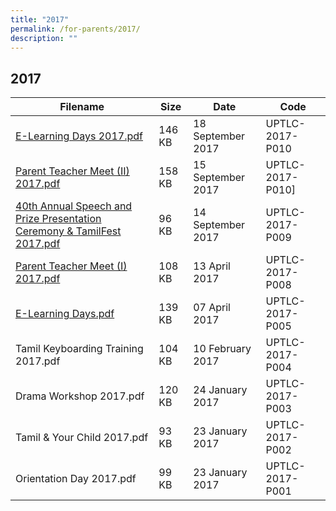 ```yaml
---
title: "2017"
permalink: /for-parents/2017/
description: ""
---
```

## 2017

| Filename                                                                | Size   | Date              | Code            |
|-------------------------------------------------------------------------|--------|-------------------|-----------------|
| [E-Learning Days 2017.pdf](/files/E-Learning-Days.pdf)                                              | 146 KB | 18 September 2017 | UPTLC-2017-P010 |
| [Parent Teacher Meet (II) 2017.pdf](/files/Parent-Teacher-Meet-II-2017.pdf)                                      | 158 KB | 15 September 2017 | UPTLC-2017-P010]|
| [40th Annual Speech and Prize Presentation Ceremony & TamilFest 2017.pdf](/files/40th-Annual-Speech-and-Prize-Presentation-Ceremony-TamilFest-2017.pdf)| 96 KB  | 14 September 2017 | UPTLC-2017-P009 |
| [Parent Teacher Meet (I) 2017.pdf](/files/Parent-Teacher-Meet-I-2017.pdf)                             | 108 KB | 13 April 2017     | UPTLC-2017-P008 |
| [E-Learning Days.pdf](/files/E-Learning-Days.pdf)                                                     | 139 KB | 07 April 2017     | UPTLC-2017-P005 |
| Tamil Keyboarding Training 2017.pdf                                     | 104 KB | 10 February 2017  | UPTLC-2017-P004 |
| Drama Workshop 2017.pdf                                                 | 120 KB | 24 January 2017   | UPTLC-2017-P003 |
| Tamil & Your Child 2017.pdf                                             | 93 KB  | 23 January 2017   | UPTLC-2017-P002 |
| Orientation Day 2017.pdf                                                | 99 KB  | 23 January 2017   | UPTLC-2017-P001 |